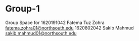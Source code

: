 # Group-1

Group Space for
1620191042	Fatema Tuz Zohra	<fatema.zohra01@northsouth.edu>
1620802042	Sakib Mahmud	<sakib.mahmud01@northsouth.edu>
